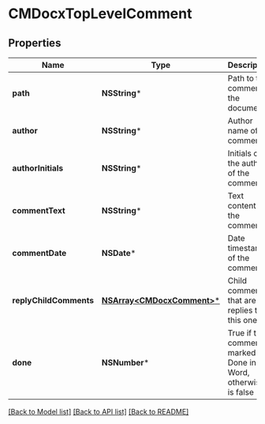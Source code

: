 # CMDocxTopLevelComment

## Properties
Name | Type | Description | Notes
------------ | ------------- | ------------- | -------------
**path** | **NSString*** | Path to the comment in the document | [optional] 
**author** | **NSString*** | Author name of the comment | [optional] 
**authorInitials** | **NSString*** | Initials of the author of the comment | [optional] 
**commentText** | **NSString*** | Text content of the comment | [optional] 
**commentDate** | **NSDate*** | Date timestamp of the comment | [optional] 
**replyChildComments** | [**NSArray&lt;CMDocxComment&gt;***](CMDocxComment.md) | Child comments, that are replies to this one | [optional] 
**done** | **NSNumber*** | True if this comment is marked as Done in Word, otherwise it is false | [optional] 

[[Back to Model list]](../README.md#documentation-for-models) [[Back to API list]](../README.md#documentation-for-api-endpoints) [[Back to README]](../README.md)


